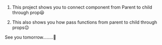1. This project shows you to connect component from Parent to child through prop😃

2. This also shows you how pass functions from parent to child through props😉

See you tomorrow........🥱
